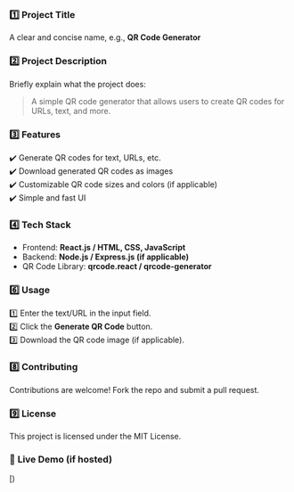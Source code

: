 ### 1️⃣ **Project Title**  
A clear and concise name, e.g., **QR Code Generator**  

### 2️⃣ **Project Description**  
Briefly explain what the project does:  
> A simple QR code generator that allows users to create QR codes for URLs, text, and more.  

### 3️⃣ **Features**  
✔️ Generate QR codes for text, URLs, etc.  
✔️ Download generated QR codes as images  
✔️ Customizable QR code sizes and colors (if applicable)  
✔️ Simple and fast UI  

### 4️⃣ **Tech Stack**  
- Frontend: **React.js / HTML, CSS, JavaScript**  
- Backend: **Node.js / Express.js (if applicable)**  
- QR Code Library: **qrcode.react / qrcode-generator**  

### 6️⃣ **Usage**  
1️⃣ Enter the text/URL in the input field.  
2️⃣ Click the **Generate QR Code** button.  
3️⃣ Download the QR code image (if applicable).  

### 8️⃣ **Contributing**  
Contributions are welcome! Fork the repo and submit a pull request.  

### 9️⃣ **License**  
This project is licensed under the MIT License.  

### 🔗 **Live Demo (if hosted)**  
[)  
